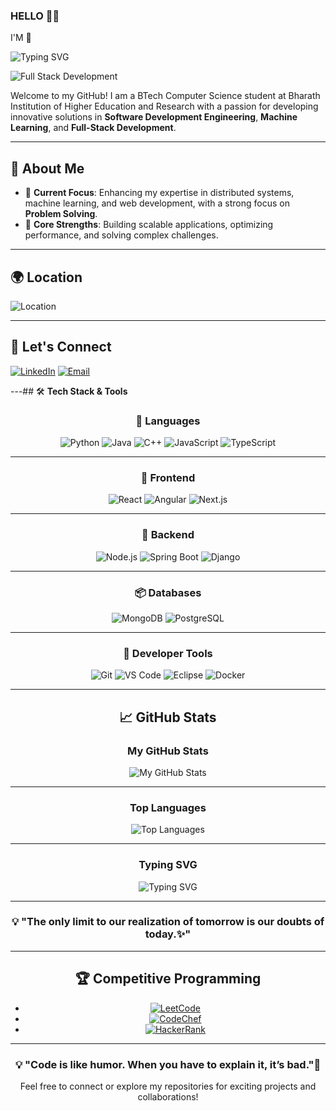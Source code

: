 ### HELLO 🤍✨
I'M 👋

![Typing SVG](https://readme-typing-svg.demolab.com?font=Fira+Code&size=24&pause=1000&color=00C0FF&width=435&lines=+Nanduri+Venkata+Durga+Amarnadh)

![Full Stack Development](https://www.wingstechsolutions.com/wp-content/uploads/2022/03/full-stack-development.gif)


Welcome to my GitHub! I am a BTech Computer Science student at Bharath Institution of Higher Education and Research with a passion for developing innovative solutions in **Software Development Engineering**, **Machine Learning**, and **Full-Stack Development**.

---

## 🚀 About Me
- 🔭 **Current Focus**: Enhancing my expertise in distributed systems, machine learning, and web development, with a strong focus on **Problem Solving**.
- 🌟 **Core Strengths**: Building scalable applications, optimizing performance, and solving complex challenges.

---

## 🌍 Location
![Location](https://img.shields.io/badge/Location-Chennai,_India-0077B5?style=for-the-badge&logo=googleearth&logoColor=white)

---

## 🤝 **Let's Connect**
[![LinkedIn](https://img.shields.io/badge/LinkedIn-0077B5?style=for-the-badge&logo=linkedin&logoColor=white)](https://linkedin.com/in/amarnadh9)
[![Email](https://img.shields.io/badge/Email-D14836?style=for-the-badge&logo=gmail&logoColor=white)](mailto:namarnadh.9@gmail.com)

---## 🛠️ **Tech Stack & Tools**  

<div align="center">
  
### 🚀 **Languages**
![Python](https://img.shields.io/badge/Python-3776AB?style=for-the-badge&logo=python&logoColor=white)
![Java](https://img.shields.io/badge/Java-ED8B00?style=for-the-badge&logo=java&logoColor=white)
![C++](https://img.shields.io/badge/C%2B%2B-00599C?style=for-the-badge&logo=cplusplus&logoColor=white)
![JavaScript](https://img.shields.io/badge/JavaScript-F7DF1E?style=for-the-badge&logo=javascript&logoColor=black)
![TypeScript](https://img.shields.io/badge/TypeScript-3178C6?style=for-the-badge&logo=typescript&logoColor=white)

---
  
### 🎨 **Frontend**
![React](https://img.shields.io/badge/React-61DAFB?style=for-the-badge&logo=react&logoColor=black&labelColor=20232A&color=61DAFB&animation=pulse)
![Angular](https://img.shields.io/badge/Angular-DD0031?style=for-the-badge&logo=angular&logoColor=white&animation=glow)
![Next.js](https://img.shields.io/badge/Next.js-000000?style=for-the-badge&logo=next.js&logoColor=white)

---

### 🔧 **Backend**
![Node.js](https://img.shields.io/badge/Node.js-339933?style=for-the-badge&logo=nodedotjs&logoColor=white&animation=pulse)
![Spring Boot](https://img.shields.io/badge/Spring_Boot-6DB33F?style=for-the-badge&logo=spring&logoColor=white&animation=wave)
![Django](https://img.shields.io/badge/Django-092E20?style=for-the-badge&logo=django&logoColor=white&animation=glow)

---

### 📦 **Databases**
![MongoDB](https://img.shields.io/badge/MongoDB-47A248?style=for-the-badge&logo=mongodb&logoColor=white&animation=glow)
![PostgreSQL](https://img.shields.io/badge/PostgreSQL-316192?style=for-the-badge&logo=postgresql&logoColor=white&animation=pulse)

---

### 🔧 **Developer Tools**
![Git](https://img.shields.io/badge/Git-F05032?style=for-the-badge&logo=git&logoColor=white&animation=pulse)
![VS Code](https://img.shields.io/badge/VS_Code-007ACC?style=for-the-badge&logo=visualstudiocode&logoColor=white&animation=wave)
![Eclipse](https://img.shields.io/badge/Eclipse-2C2255?style=for-the-badge&logo=eclipse&logoColor=white&animation=glow)
![Docker](https://img.shields.io/badge/Docker-2496ED?style=for-the-badge&logo=docker&logoColor=white&animation=pulse)


---
## 📈 **GitHub Stats**

### My GitHub Stats
![My GitHub Stats](https://github-readme-stats.vercel.app/api?username=Amar9nani&show_icons=true&hide_title=true&count_private=true&hide=prs&theme=radical&line_height=24&include_all_commits=true)

---

### Top Languages
![Top Languages](https://github-readme-stats.vercel.app/api/top-langs/?username=Amar9nani&layout=compact&theme=radical)

---

### Typing SVG
![Typing SVG](https://readme-typing-svg.demolab.com?font=Fira+Code&size=24&pause=1000&color=00C0FF&width=435&lines=Learning+is+the+key+to+innovation+and+growth;Exploring+new+technologies+every+day;❤️Always+striving+to+improve+myself!)

---

### 💡 "The only limit to our realization of tomorrow is our doubts of today.✨" 
---

## 🏆 **Competitive Programming**
- [![LeetCode](https://img.shields.io/badge/LeetCode-000000?style=for-the-badge&logo=leetCode&logoColor=yellow)](https://leetcode.com/u/amarnadh20/)
- [![CodeChef](https://img.shields.io/badge/CodeChef-5B4638?style=for-the-badge&logo=codechef&logoColor=white)](https://www.codechef.com/users/amar_chef_20)
- [![HackerRank](https://img.shields.io/badge/HackerRank-2EC866?style=for-the-badge&logo=hackerrank&logoColor=white)](https://www.hackerrank.com/profile/namarnadh_9)

---

### 💡 "Code is like humor. When you have to explain it, it’s bad."💪

Feel free to connect or explore my repositories for exciting projects and collaborations!
